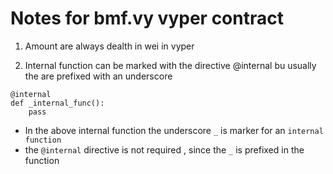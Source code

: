 # Notes for bmf.vy vyper contract 

1. Amount are always dealth in wei in vyper 

2. Internal function can be marked with the directive @internal bu usually the are prefixed with an underscore

```vy
@internal
def _internal_func():
    pass
```
- In the above internal function the underscore `_` is marker for an `internal function`
- the `@internal` directive is not required , since the `_` is prefixed in the function


